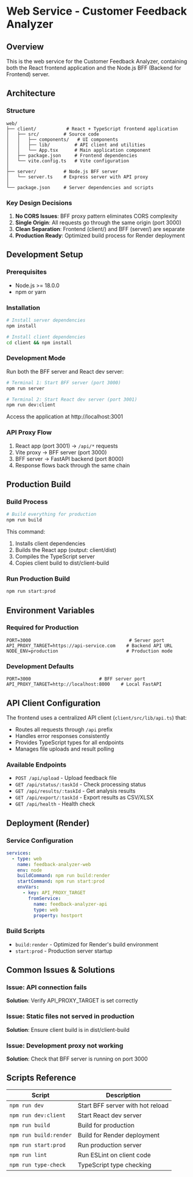 # Web Service - Customer Feedback Analyzer

## Overview
This is the web service for the Customer Feedback Analyzer, containing both the React frontend application and the Node.js BFF (Backend for Frontend) server.

## Architecture

### Structure
```
web/
├── client/           # React + TypeScript frontend application
│   ├── src/         # Source code
│   │   ├── components/   # UI components
│   │   ├── lib/         # API client and utilities
│   │   └── App.tsx      # Main application component
│   ├── package.json     # Frontend dependencies
│   └── vite.config.ts   # Vite configuration
│
├── server/          # Node.js BFF server
│   └── server.ts    # Express server with API proxy
│
└── package.json     # Server dependencies and scripts
```

### Key Design Decisions
1. **No CORS Issues**: BFF proxy pattern eliminates CORS complexity
2. **Single Origin**: All requests go through the same origin (port 3000)
3. **Clean Separation**: Frontend (client/) and BFF (server/) are separate
4. **Production Ready**: Optimized build process for Render deployment

## Development Setup

### Prerequisites
- Node.js >= 18.0.0
- npm or yarn

### Installation
```bash
# Install server dependencies
npm install

# Install client dependencies
cd client && npm install
```

### Development Mode
Run both the BFF server and React dev server:

```bash
# Terminal 1: Start BFF server (port 3000)
npm run server

# Terminal 2: Start React dev server (port 3001)
npm run dev:client
```

Access the application at http://localhost:3001

### API Proxy Flow
1. React app (port 3001) → `/api/*` requests
2. Vite proxy → BFF server (port 3000)
3. BFF server → FastAPI backend (port 8000)
4. Response flows back through the same chain

## Production Build

### Build Process
```bash
# Build everything for production
npm run build
```

This command:
1. Installs client dependencies
2. Builds the React app (output: client/dist)
3. Compiles the TypeScript server
4. Copies client build to dist/client-build

### Run Production Build
```bash
npm run start:prod
```

## Environment Variables

### Required for Production
```env
PORT=3000                                    # Server port
API_PROXY_TARGET=https://api-service.com    # Backend API URL
NODE_ENV=production                         # Production mode
```

### Development Defaults
```env
PORT=3000                         # BFF server port
API_PROXY_TARGET=http://localhost:8000    # Local FastAPI
```

## API Client Configuration

The frontend uses a centralized API client (`client/src/lib/api.ts`) that:
- Routes all requests through `/api` prefix
- Handles error responses consistently
- Provides TypeScript types for all endpoints
- Manages file uploads and result polling

### Available Endpoints
- `POST /api/upload` - Upload feedback file
- `GET /api/status/:taskId` - Check processing status
- `GET /api/results/:taskId` - Get analysis results
- `GET /api/export/:taskId` - Export results as CSV/XLSX
- `GET /api/health` - Health check

## Deployment (Render)

### Service Configuration
```yaml
services:
  - type: web
    name: feedback-analyzer-web
    env: node
    buildCommand: npm run build:render
    startCommand: npm run start:prod
    envVars:
      - key: API_PROXY_TARGET
        fromService:
          name: feedback-analyzer-api
          type: web
          property: hostport
```

### Build Scripts
- `build:render` - Optimized for Render's build environment
- `start:prod` - Production server startup

## Common Issues & Solutions

### Issue: API connection fails
**Solution**: Verify API_PROXY_TARGET is set correctly

### Issue: Static files not served in production
**Solution**: Ensure client build is in dist/client-build

### Issue: Development proxy not working
**Solution**: Check that BFF server is running on port 3000

## Scripts Reference

| Script | Description |
|--------|-------------|
| `npm run dev` | Start BFF server with hot reload |
| `npm run dev:client` | Start React dev server |
| `npm run build` | Build for production |
| `npm run build:render` | Build for Render deployment |
| `npm run start:prod` | Run production server |
| `npm run lint` | Run ESLint on client code |
| `npm run type-check` | TypeScript type checking |